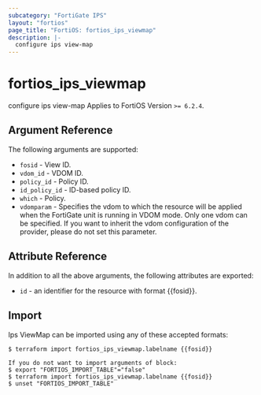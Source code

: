```yaml
---
subcategory: "FortiGate IPS"
layout: "fortios"
page_title: "FortiOS: fortios_ips_viewmap"
description: |-
  configure ips view-map
---
```


# fortios_ips_viewmap
configure ips view-map Applies to FortiOS Version `>= 6.2.4`.

## Argument Reference

The following arguments are supported:

* `fosid` - View ID.
* `vdom_id` - VDOM ID.
* `policy_id` - Policy ID.
* `id_policy_id` - ID-based policy ID.
* `which` - Policy.
* `vdomparam` - Specifies the vdom to which the resource will be applied when the FortiGate unit is running in VDOM mode. Only one vdom can be specified. If you want to inherit the vdom configuration of the provider, please do not set this parameter.


## Attribute Reference

In addition to all the above arguments, the following attributes are exported:
* `id` - an identifier for the resource with format {{fosid}}.

## Import

Ips ViewMap can be imported using any of these accepted formats:
```
$ terraform import fortios_ips_viewmap.labelname {{fosid}}

If you do not want to import arguments of block:
$ export "FORTIOS_IMPORT_TABLE"="false"
$ terraform import fortios_ips_viewmap.labelname {{fosid}}
$ unset "FORTIOS_IMPORT_TABLE"
```
